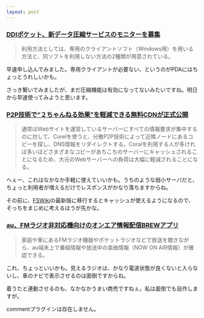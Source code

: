```yaml
---
layout: post
---
```

<h3><a href="http://k-tai.impress.co.jp/cda/article/news_toppage/20351.html">DDIポケット、新データ圧縮サービスのモニターを募集</a></h3>
<blockquote><p>利用方法としては、専用のクライアントソフト（Windows用）を用いる方法と、同ソフトを利用しない方法の2種類が用意されている。</p>
</blockquote>
<p>早速申し込んでみました。専用クライアントが必要ない、というのがPDAにはちょっとうれしいかも。</p>
<p>さっき繋いでみましたが、まだ圧縮機能は有効になってないみたいですね。明日から早速使ってみようと思います。</p>
<h3><a href="http://internet.watch.impress.co.jp/cda/news/2004/08/31/4434.html">P2P技術で“２ちゃんねる効果”を軽減できる無料CDNが正式公開</a></h3>
<blockquote><p>通常はWebサイトを運営しているサーバーにすべての情報要求が集中するのに対して、Corelを使うと、分散P2P技術によって近隣ノードにあるコピーを探し、DNS情報をリダイレクトする。Coralを利用する人が多ければ多いほどさまざまなコピーがあちこちのサーバーにキャッシュされることになるため、大元のWebサーバーへの負荷は大幅に軽減されることになる。</p>
</blockquote>
<p>へぇー、これはなかなか手軽に使えていいかも。うちのような弱小サーバだと、ちょっと利用者が増えるだけでレスポンスがかなり落ちますからね。</p>
<p>その前に、<a href="http://fswiki.poi.jp/">FSWiki</a>の最新版に移行するとキャッシュが使えるようになるので、そっちをまじめに考えるほうが先かな。</p>
<h3><a href="http://k-tai.impress.co.jp/cda/article/news_toppage/20355.html">au、FMラジオ非対応機向けのオンエア情報配信BREWアプリ</a></h3>
<blockquote><p>家庭や車にあるFMラジオ機器やポケットラジオなどで放送を聴きながら、au端末上で番組情報や放送中の楽曲情報（NOW ON AIR情報）が確認できる。</p>
</blockquote>
<p>これ、ちょっといいかも。見えるラジオは、かなり電波状態が良くないと入らないし、車のナビで表示させるのは面倒ですからね。</p>
<p>着うたと連動させるのも、なかなかうまい商売ですねぇ。私は面倒でも自作しますが。</p>
<p><span class="error">commentプラグインは存在しません。</span> </p>
